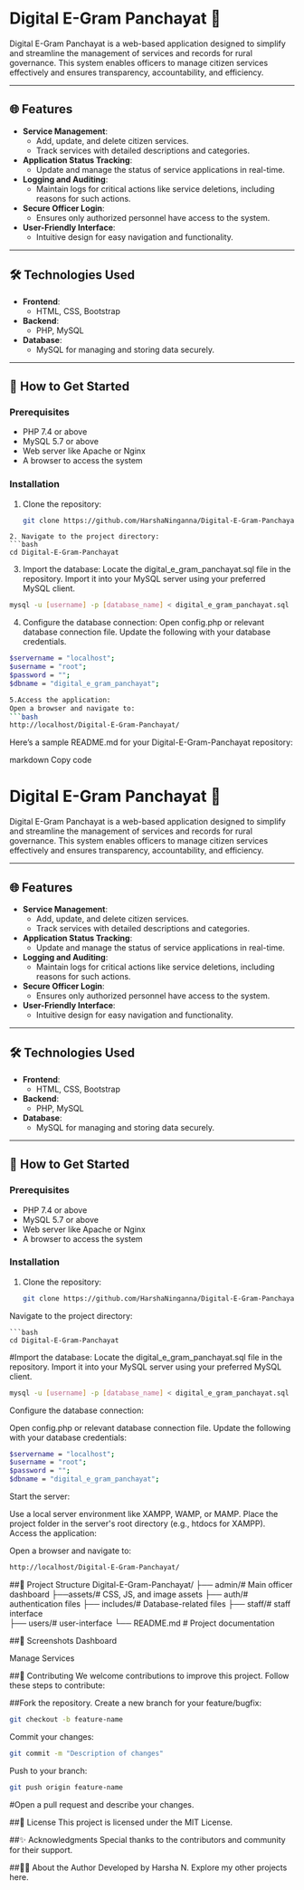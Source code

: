 # Digital E-Gram Panchayat 🌟

Digital E-Gram Panchayat is a web-based application designed to simplify and streamline the management of services and records for rural governance. This system enables officers to manage citizen services effectively and ensures transparency, accountability, and efficiency.

---

## 🌐 Features
- **Service Management**:
  - Add, update, and delete citizen services.
  - Track services with detailed descriptions and categories.
- **Application Status Tracking**:
  - Update and manage the status of service applications in real-time.
- **Logging and Auditing**:
  - Maintain logs for critical actions like service deletions, including reasons for such actions.
- **Secure Officer Login**:
  - Ensures only authorized personnel have access to the system.
- **User-Friendly Interface**:
  - Intuitive design for easy navigation and functionality.

---

## 🛠️ Technologies Used
- **Frontend**:
  - HTML, CSS, Bootstrap
- **Backend**:
  - PHP, MySQL
- **Database**:
  - MySQL for managing and storing data securely.

---

## 🚀 How to Get Started

### Prerequisites
- PHP 7.4 or above
- MySQL 5.7 or above
- Web server like Apache or Nginx
- A browser to access the system

### Installation
1. Clone the repository:
   ```bash
   git clone https://github.com/HarshaNinganna/Digital-E-Gram-Panchayat.git
```
2. Navigate to the project directory:
```bash
cd Digital-E-Gram-Panchayat
```
3. Import the database:
Locate the digital_e_gram_panchayat.sql file in the repository.
Import it into your MySQL server using your preferred MySQL client.
```bash
mysql -u [username] -p [database_name] < digital_e_gram_panchayat.sql
```
4. Configure the database connection:
Open config.php or relevant database connection file.
Update the following with your database credentials.
```bash
$servername = "localhost";
$username = "root";
$password = "";
$dbname = "digital_e_gram_panchayat";
```
```bash
5.Access the application:
Open a browser and navigate to:
```bash
http://localhost/Digital-E-Gram-Panchayat/
```

Here’s a sample README.md for your Digital-E-Gram-Panchayat repository:

markdown
Copy code
# Digital E-Gram Panchayat 🌟

Digital E-Gram Panchayat is a web-based application designed to simplify and streamline the management of services and records for rural governance. This system enables officers to manage citizen services effectively and ensures transparency, accountability, and efficiency.

---

## 🌐 Features
- **Service Management**:
  - Add, update, and delete citizen services.
  - Track services with detailed descriptions and categories.
- **Application Status Tracking**:
  - Update and manage the status of service applications in real-time.
- **Logging and Auditing**:
  - Maintain logs for critical actions like service deletions, including reasons for such actions.
- **Secure Officer Login**:
  - Ensures only authorized personnel have access to the system.
- **User-Friendly Interface**:
  - Intuitive design for easy navigation and functionality.

---

## 🛠️ Technologies Used
- **Frontend**:
  - HTML, CSS, Bootstrap
- **Backend**:
  - PHP, MySQL
- **Database**:
  - MySQL for managing and storing data securely.

---

## 🚀 How to Get Started

### Prerequisites
- PHP 7.4 or above
- MySQL 5.7 or above
- Web server like Apache or Nginx
- A browser to access the system

### Installation
1. Clone the repository:
   ```bash
   git clone https://github.com/HarshaNinganna/Digital-E-Gram-Panchayat.git
Navigate to the project directory:
```
```bash
cd Digital-E-Gram-Panchayat
```
#Import the database:
Locate the digital_e_gram_panchayat.sql file in the repository.
Import it into your MySQL server using your preferred MySQL client.
```bash
mysql -u [username] -p [database_name] < digital_e_gram_panchayat.sql
```
Configure the database connection:

Open config.php or relevant database connection file.
Update the following with your database credentials:
```bash
$servername = "localhost";
$username = "root";
$password = "";
$dbname = "digital_e_gram_panchayat";
```
Start the server:

Use a local server environment like XAMPP, WAMP, or MAMP.
Place the project folder in the server's root directory (e.g., htdocs for XAMPP).
Access the application:

Open a browser and navigate to:
```bash
http://localhost/Digital-E-Gram-Panchayat/
```

##📂 Project Structure
Digital-E-Gram-Panchayat/
├── admin/# Main officer dashboard
├──assets/# CSS, JS, and image assets
├── auth/# authentication files
├── includes/# Database-related files
├── staff/# staff interface    
├── users/# user-interface
└── README.md # Project documentation

##📸 Screenshots
Dashboard

Manage Services

##🤝 Contributing
We welcome contributions to improve this project. Follow these steps to contribute:

##Fork the repository.
Create a new branch for your feature/bugfix:
```bash
git checkout -b feature-name
```
Commit your changes:
```bash
git commit -m "Description of changes"
```
Push to your branch:
```bash
git push origin feature-name
```
#Open a pull request and describe your changes.

##📜 License
This project is licensed under the MIT License.

##✨ Acknowledgments
Special thanks to the contributors and community for their support.

##🧑‍💻 About the Author
Developed by Harsha N.
Explore my other projects here.



